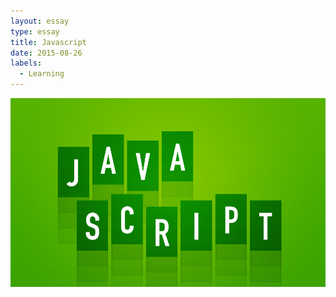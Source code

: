 ```yaml
---
layout: essay
type: essay
title: Javascript
date: 2015-08-26
labels:
  - Learning
---
```


<img class="ui medium left floated image" src="../images/javascimg.png">
